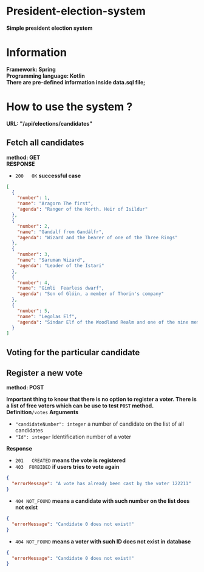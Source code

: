 # President-election-system

**Simple president election system**

# Information

**Framework: Spring**  
**Programming language: Kotlin**  
**There are pre-defined information inside data.sql file;**

# How to use the system ?

**URL: "/api/elections/candidates"**

## Fetch all candidates

**method: GET**  
**RESPONSE**

- `200   OK` **successful case**

```json
[
  {
    "number": 1,
    "name": "Aragorn The first",
    "agenda": "Ranger of the North. Heir of Isildur"
  },
  {
    "number": 2,
    "name": "Gandalf from Gandálfr",
    "agenda": "Wizard and the bearer of one of the Three Rings"
  },
  {
    "number": 3,
    "name": "Saruman Wizard",
    "agenda": "Leader of the Istari"
  },
  {
    "number": 4,
    "name": "Gimli  Fearless dwarf",
    "agenda": "Son of Glóin, a member of Thorin's company"
  },
  {
    "number": 5,
    "name": "Legolas Elf",
    "agenda": "Sindar Elf of the Woodland Realm and one of the nine members of the Fellowship"
  }
]
```

## Voting for the particular candidate ##

## Register a new vote ##

**method: POST**

**Important thing to know that there is no option to register a voter. There is a list of free voters which can be use
to test `POST` method.**  
**Definition**`/votes`
**Arguments**

- `"candidateNumber": integer` a number of candidate on the list of all candidates
- `"Id": integer` Identification number of a voter

**Response**

- `201   CREATED` **means the vote is registered**
- `403  FORBIDED` **if users tries to vote again**

```json
{
  "errorMessage": "A vote has already been cast by the voter 122211"
}
```

- `404 NOT_FOUND` **means a candidate with such number on the list does not exist**

```json
{
  "errorMessage": "Candidate 0 does not exist!"
}
```
- `404 NOT_FOUND` **means a voter with such ID does not exist in database**

```json
{
  "errorMessage": "Candidate 0 does not exist!"
}
```